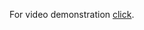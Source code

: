 For video demonstration [click](https://drive.google.com/file/d/1ZBxAFKM2wsn9rpe8SOUBYT7QJbEc7Q4z/view?usp=share_link).
